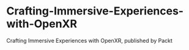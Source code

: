 # Crafting-Immersive-Experiences-with-OpenXR
Crafting Immersive Experiences with OpenXR, published by Packt
